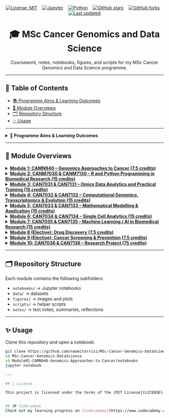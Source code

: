<!-- Badges Row -->
<p align="center">
  <a href="LICENSE"><img src="https://img.shields.io/badge/License-MIT-yellow.svg" alt="License: MIT"></a>
  &nbsp;&nbsp;
  <a href="https://jupyter.org" target="_blank"><img src="https://img.shields.io/badge/Made%20with-Jupyter-orange" alt="Jupyter"></a>
  &nbsp;&nbsp;
  <a href="https://www.python.org/" target="_blank"><img src="https://img.shields.io/badge/Python-3.10%2B-blue" alt="Python"></a>
  &nbsp;&nbsp;
  <a href="https://github.com/naomitorrisi/MSc-Cancer-Genomics-DataScience/stargazers"><img src="https://img.shields.io/github/stars/naomitorrisi/MSc-Cancer-Genomics-DataScience?style=social" alt="GitHub stars"></a>
  &nbsp;&nbsp;
  <a href="https://github.com/naomitorrisi/MSc-Cancer-Genomics-DataScience/network/members"><img src="https://img.shields.io/github/forks/naomitorrisi/MSc-Cancer-Genomics-DataScience?style=social" alt="GitHub forks"></a>
  &nbsp;&nbsp;
  <a href="https://github.com/naomitorrisi/MSc-Cancer-Genomics-DataScience/commits/main"><img src="https://img.shields.io/github/last-commit/naomitorrisi/MSc-Cancer-Genomics-DataScience" alt="Last updated"></a>
</p>

<h1 align="center">🎓 MSc Cancer Genomics and Data Science</h1>

<p align="center">
  Coursework, notes, notebooks, figures, and scripts for my MSc Cancer Genomics and Data Science programme.
</p>

---

## 📑 Table of Contents
- [📚 Programme Aims & Learning Outcomes](#-programme-aims--learning-outcomes)
- [📂 Module Overviews](#-module-overviews)
- [🗂 Repository Structure](#-repository-structure)
- [✨ Usage](#-usage)

---

<details>
<summary><strong>🎯 Programme Aims & Learning Outcomes</strong></summary>

## Programme Aims  
- Address shortage of skilled **bioinformaticians, computational biologists and data analysts** in biomedical/cancer research  
- Provide cutting-edge **analytical and computational skills** in genomics and data science  
- Train in **multi-omics data analysis** and **real-world clinical applications**  
- Produce graduates who:  
  - Apply strong computational and problem-solving skills  
  - Meet local and international demand for data scientists in biomedicine  
  - Are equipped for research careers with transferable skills and an individual project  
  - Contribute to **interdisciplinary collaborations**  

---

## Learning Outcomes  

**Academic Content**  
- Deep knowledge of cancer genomics and omics technologies  
- Advanced understanding of bioinformatics resources, pipelines, and tools  
- Ability to analyse complex/incomplete data and develop new approaches  
- Mastery of key technical skills for complex cancer data analysis  

**Disciplinary Skills**  
- Critically evaluate new developments in cancer bioinformatics  
- Devise solutions to complex research/analytical problems  
- Maintain and improve analytical pipelines, justify results  
- Develop novel software when existing tools are insufficient  

**Attributes & Transferable Skills**  
- Communicate results to diverse audiences (researchers, clinicians, industry)  
- Apply project design, management, teamwork, software development, and presentation skills  
- Lead or work effectively within groups, handle conflict with confidence  
- Apply analytical/transferable skills to novel/unfamiliar problems  

---

## Teaching & Learning Strategy  
- Mix of **lectures, practicals, Q&As, and seminars** (both on campus and online)  
- **Hands-on practicals** to build confidence with bioinformatics tools  
- Coursework with **detailed individual feedback**  
- **Self-directed learning** encouraged throughout modules  
- Access to mentors for academic, career, and training support  
- External seminars from active researchers in cancer genomics & data science  
- Major **individual thesis project (75 credits)** to consolidate skills  

</details>

---

## 📂 Module Overviews

<details>
<summary><a href="./Module01-CAMN940-Genomics-Approaches-to-Cancer/"><strong>Module 1: CAMN940 – Genomics Approaches to Cancer (7.5 credits)</strong></a></summary>

Latest advances in omics technologies and their applications in cancer research and clinics.  
**Assessment:** 50% coursework, 50% online exam  
**Leads:** Prof. Tatjana Crnogorac-Jurcevic, Prof. Claude Chelala  

</details>

<details>
<summary><a href="./Module02-CANM7030-and-CANM7130-R-and-Python-Programming-in-Biomedical-Research/"><strong>Module 2: CANM7030 & CANM7130 – R and Python Programming in Biomedical Research (15 credits)</strong></a></summary>

Introduction to R and Python programming for biomedical and cancer data science. Combines lectures and practicals using real cancer datasets.  
**Assessment:** 50% coursework (R), 50% coursework (Python)  
**Leads:** Dr Jun Wang, Dr Findlay Copley, Dr C. Anthony Anene  

</details>

<details>
<summary><a href="./Module03-CAN7031-and-CAN7131-Omics-data-analytics-and-practical-training/"><strong>Module 3: CAN7031 & CAN7131 – Omics Data Analytics and Practical Training (15 credits)</strong></a></summary>
Pipelines and tools for analysing RNA-seq, DNA-seq, ChIP-seq, DNA methylation, and proteomics. Hands-on use of HPC and real-life patient data.  
**Assessment:** 100% coursework  
**Lead:** Dr Jun Wang  
</details>

<details>
<summary><a href="./Module04-CAN7032-and-CAN7132-Computational-Genomics-Transcriptomics-and-Evolution/"><strong>Module 4: CAN7032 & CAN7132 – Computational Genomics, Transcriptomics & Evolution (15 credits)</strong></a></summary>

Advanced computational approaches for tumour evolution, clonal dynamics, immune cell infiltration, and tumour immunogenicity.  
**Assessment:** 100% coursework  
**Leads:** Prof. Sarah McClelland, Dr Jun Wang  

</details>

<details>
<summary><a href="./Module05-CAN7033-and-CAN7133-Mathematical-modeling-and-application/"><strong>Module 5: CAN7033 & CAN7133 – Mathematical Modelling & Application (15 credits)</strong></a></summary>
Introduction to deterministic and stochastic models in biology, including growth models, Lotka–Volterra, SIR, and the Luria–Delbrück framework.  
**Assessment:** 100% coursework  
**Lead:** Dr Benjamin Werner  
</details>

<details>
<summary><a href="./Module06-CAN7034-AND-CAN7134-Single-cell-analytics/"><strong>Module 6: CAN7034 & CAN7134 – Single Cell Analytics (15 credits)</strong></a></summary>

Single-cell assays for gene expression, chromatin accessibility, genomics, and spatial methods. Focus on computational integration of multimodal data.  
**Assessment:** 100% coursework  
**Lead:** Dr Mirjana Efremova  

</details>

<details>
<summary><a href="./Module07-CAN7035-AND-CAN7135-Machine-Learning-AI-and-application-to-biomedical-research/"><strong>Module 7: CAN7035 & CAN7135 – Machine Learning / AI in Biomedical Research (15 credits)</strong></a></summary>

Machine learning and AI for omics and imaging data; methods, workflows, and clinical applications. Includes hands-on application to cancer datasets.  
**Assessment:** 100% coursework  
**Leads:** Dr Jun Wang, Prof. Pedro Cutillas  

</details>

<details>
<summary><a href="./Module08-Drug-Discovery/"><strong>Module 8 (Elective): Drug Discovery (7.5 credits)</strong></a></summary>

Covers the drug development pipeline from target identification through preclinical development to clinical trials.  
**Assessment:** Coursework + online exam  
**Leads:** Dr Barrie Peck, Dr Tanya Soliman  

</details>

<details>
<summary><a href="./Module09-Cancer-Screening-and-Prevention/"><strong>Module 9 (Elective): Cancer Screening & Prevention (7.5 credits)</strong></a></summary>

Epidemiology, modifiable risk factors, prevention strategies, and cancer screening (breast, cervical, bowel, HPV). Includes discussion of cytosponge and multicancer early detection.  
**Leads:** Dr Judith Offman, Prof. Peter Sasieni (Wolfson Institute of Population Health)  

</details>

<details>
<summary><a href="./Module10-CAN7036-AND-CAN7136-Cancer-Genomics-and-Data-Science-Research-Project/"><strong>Module 10: CAN7036 & CAN7136 – Research Project (75 credits)</strong></a></summary>

Independent project applying genomics and data science skills in BCI/QMUL or partner labs. Focus on novel bioinformatics/computational research questions.  
**Assessment:** 20% presentation, 80% dissertation  

</details>

---

## 🗂 Repository Structure
Each module contains the following subfolders:
- `notebooks/` → Jupyter notebooks  
- `data/` → datasets  
- `figures/` → images and plots  
- `scripts/` → helper scripts  
- `notes/` → text notes, summaries, reflections  

---

## ✨ Usage
Clone this repository and open a notebook:

```bash
git clone https://github.com/naomitorrisi/MSc-Cancer-Genomics-DataScience.git
cd MSc-Cancer-Genomics-DataScience
cd Module01-CAMN940-Genomics-Approaches-to-Cancer/notebooks
jupyter notebook

---

## 📜 License

This project is licensed under the terms of the [MIT License](LICENSE).


## 🎓 Codecademy
Check out my learning progress on [Codecademy](https://www.codecademy.com/profiles/@naomit26)
